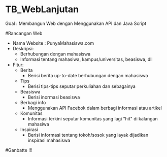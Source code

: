 # TB_WebLanjutan
Goal : Membangun Web dengan Menggunakan API dan Java Script

#Rancangan Web
- Nama Website : PunyaMahasiswa.com
- Deskripsi:
  - Berhubungan dengan mahasiswa
  - Informasi tentang mahasiwa, kampus/universitas, beasiswa, dll
- Fitur:
  - Berita
    - Berisi berita up-to-date berhubungan dengan mahasiswa
  - Tips
    - Berisi tips-tips seputar perkuliahan dan sebagainya
  - Beasiswa
    - Berisi inormasi beasiswa
  - Berbagi info
    - Menggunakan API Facebok dalam berbagi informasi atau artikel
  - Komunitas
    - Informasi terkini seputar komunitas yang lagi "hit" di kalangan mahasiwa
  - Inspirasi
    - Berisi informasi tentang tokoh/sosok yang layak dijadikan inspirasi mahasiswa 

#Ganbatte !!!
